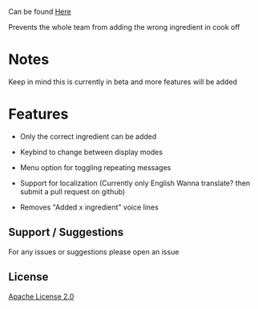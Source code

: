 Can be found [Here](https://modworkshop.net/mydownloads.php?action=view_down&did=25354)

Prevents the whole team from adding the wrong ingredient in cook off 
# Notes

Keep in mind this is currently in beta and more features will be added

# Features

* Only the correct ingredient can be added

* Keybind to change between display modes

* Menu option for toggling repeating messages

* Support for localization (Currently only English Wanna translate? then submit a pull request on github)

* Removes "Added x ingredient" voice lines

## Support / Suggestions

For any issues or suggestions please open an issue

## License
[Apache License 2.0](https://choosealicense.com/licenses/apache-2.0/)
